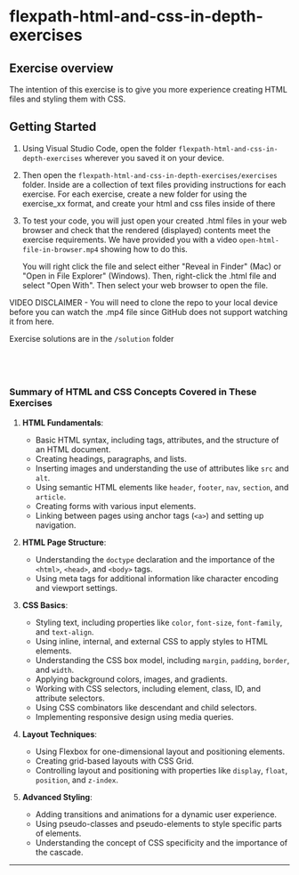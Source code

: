 
# flexpath-html-and-css-in-depth-exercises

## Exercise overview

The intention of this exercise is to give you more experience creating HTML
files and styling them with CSS.

## Getting Started


1. Using Visual Studio Code, open the folder `flexpath-html-and-css-in-depth-exercises` 
   wherever you saved it on your device. 
2. Then open the `flexpath-html-and-css-in-depth-exercises/exercises` folder. 
   Inside are a collection of text files providing instructions for each exercise. 
   For each exercise, create a new folder for using the exercise_xx format,
   and create your html and css files inside of there
3. To test your code, you will just open your created .html files in your web browser
   and check that the rendered (displayed) contents meet the exercise requirements.
   We have provided you with a video `open-html-file-in-browser.mp4` showing how to do this.
   
   You will right click the file and select either "Reveal in Finder" (Mac) or
   "Open in File Explorer" (Windows). Then, right-click the .html file and 
   select "Open With". Then select your web browser to open the file.

VIDEO DISCLAIMER - You will need to clone the repo to your local device before
you can watch the .mp4 file since GitHub does not support watching it from here.

Exercise solutions are in the `/solution` folder

&nbsp;
---


### Summary of HTML and CSS Concepts Covered in These Exercises

1. **HTML Fundamentals**:
    
    - Basic HTML syntax, including tags, attributes, and the structure of an HTML document.
    - Creating headings, paragraphs, and lists.
    - Inserting images and understanding the use of attributes like `src` and `alt`.
    - Using semantic HTML elements like `header`, `footer`, `nav`, `section`, and `article`.
    - Creating forms with various input elements.
    - Linking between pages using anchor tags (`<a>`) and setting up navigation.
2. **HTML Page Structure**:
    
    - Understanding the `doctype` declaration and the importance of the `<html>`, `<head>`, and `<body>` tags.
    - Using meta tags for additional information like character encoding and viewport settings.
3. **CSS Basics**:
    
    - Styling text, including properties like `color`, `font-size`, `font-family`, and `text-align`.
    - Using inline, internal, and external CSS to apply styles to HTML elements.
    - Understanding the CSS box model, including `margin`, `padding`, `border`, and `width`.
    - Applying background colors, images, and gradients.
    - Working with CSS selectors, including element, class, ID, and attribute selectors.
    - Using CSS combinators like descendant and child selectors.
    - Implementing responsive design using media queries.
4. **Layout Techniques**:
    
    - Using Flexbox for one-dimensional layout and positioning elements.
    - Creating grid-based layouts with CSS Grid.
    - Controlling layout and positioning with properties like `display`, `float`, `position`, and `z-index`.
5. **Advanced Styling**:
    
    - Adding transitions and animations for a dynamic user experience.
    - Using pseudo-classes and pseudo-elements to style specific parts of elements.
    - Understanding the concept of CSS specificity and the importance of the cascade.

---
